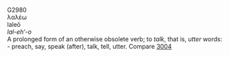 <body>
  <p>G2980<br>  λαλέω  <br> laleō  <br><i>lal-eh‘-o </i><br>A prolonged form of an otherwise obsolete verb; to <i>talk</i>, that is, <i>utter</i> words: - preach, say, speak (after), talk, tell, utter. Compare <a href="g3004.htm">3004</a> <br></p>
 </body>